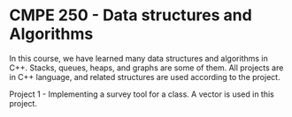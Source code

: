 # CMPE 250 - Data structures and Algorithms

In this course, we have learned many data structures and algorithms in C++. Stacks, queues, heaps, and graphs are some of them. All projects are in C++ language, and related structures are used according to the project.

Project 1 - Implementing a survey tool for a class. A vector is used in this project.
